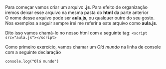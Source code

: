 Para começar vamos criar um arquivo __.js__. Para efeito de organização iremos deixar esse arquivo na mesma pasta do __html__ da parte anterior   
O nome desse arquivo pode ser __aula.js__, ou qualquer outro do seu gosto. Nos exemplos a seguir sempre irei me referir a este arquivo como __aula.js__.

Dito isso vamos chamá-lo no nosso html com a seguinte tag:
`<script src="aula.js"></script>`

Como primeiro exercício, vamos chamar um _Olá mundo_ na linha de console com a seguinte declaração

`console.log("Olá mundo")`